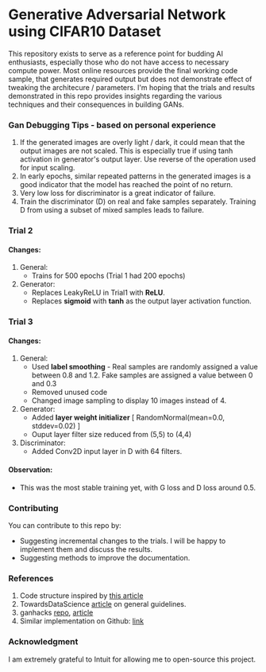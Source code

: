 # Generative Adversarial Network using CIFAR10 Dataset
This repository exists to serve as a reference point for budding AI enthusiasts, especially those who do not have access to necessary compute power.
Most online resources provide the final working code sample, that generates required output but does not demonstrate effect of tweaking the architecure / parameters. I'm hoping that the trials and results demonstrated in this repo provides insights regarding the various techniques and their consequences in building GANs.

### Gan Debugging Tips - based on personal experience
1. If the generated images are overly light / dark, it could mean that the output images are not scaled. This is especially true if using tanh activation in generator's output layer. Use reverse of the operation used for input scaling.
1. In early epochs, similar repeated patterns in the generated images is a good indicator that the model has reached the point of no return.
1. Very low loss for discriminator is a great indicator of failure.
1. Train the discriminator (D) on real and fake samples separately. Training D from using a subset of mixed samples leads to failure.

### Trial 2
#### Changes:
1. General:
   - Trains for 500 epochs (Trial 1 had 200 epochs)
1. Generator:
   - Replaces LeakyReLU in Trial1 with **ReLU**.
   - Replaces **sigmoid** with **tanh** as the output layer activation function.


### Trial 3
#### Changes:
1. General:
   - Used **label smoothing** - Real samples are randomly assigned a value between 0.8 and 1.2. Fake samples are assigned a value between 0 and 0.3
   - Removed unused code
   - Changed image sampling to display 10 images instead of 4.
2. Generator:
   - Added **layer weight initializer** [ RandomNormal(mean=0.0, stddev=0.02) ]
   - Ouput layer filter size reduced from (5,5) to (4,4)
3. Discriminator:
   - Added Conv2D input layer in D with 64 filters.

#### Observation:
- This was the most stable training yet, with G loss and D loss around 0.5.

### Contributing
You can contribute to this repo by:
   - Suggesting incremental changes to the trials. I will be happy to implement them and discuss the results.
   - Suggesting methods to improve the documentation.

### References
1. Code structure inspired by [this article](https://machinelearningmastery.com/how-to-develop-a-generative-adversarial-network-for-a-cifar-10-small-object-photographs-from-scratch/)
1. TowardsDataScience [article](https://towardsdatascience.com/deeper-into-dcgans-2556dbd0baac) on general guidelines.
1. ganhacks [repo](https://github.com/soumith/ganhacks), [article](https://machinelearningmastery.com/how-to-code-generative-adversarial-network-hacks/)
1. Similar implementation on Github: [link](https://github.com/mafda/generative_adversarial_networks_101/blob/master/src/cifar10/02_DCGAN_CIFAR10.ipynb)


### Acknowledgment
I am extremely grateful to Intuit for allowing me to open-source this project.
